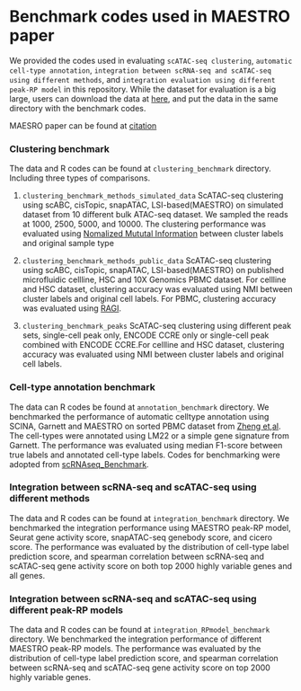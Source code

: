 # Benchmark codes used in MAESTRO paper
We provided the codes used in evaluating ```scATAC-seq clustering```, ```automatic cell-type annotation```, ```integration between scRNA-seq and scATAC-seq using different methods```, and ```integration evaluation using different peak-RP model``` in this repository. While the dataset for evaluation is a big large, users can download the data at [here](http://cistrome.org/~chenfei/MAESTRO/MAESTRO_benchmark.tar.gz), and put the data in the same directory with the benchmark codes.

MAESRO paper can be found at [citation](citation)

### Clustering benchmark
The data and R codes can be found at ```clustering_benchmark``` directory. Including three types of comparisons.
1) ```clustering_benchmark_methods_simulated_data```
ScATAC-seq clustering using scABC, cisTopic, snapATAC, LSI-based(MAESTRO) on simulated dataset from 10 different bulk ATAC-seq dataset. We sampled the reads at 1000, 2500, 5000, and 10000. The clustering performance was evaluated using [Nomalized Mututal Information](https://nlp.stanford.edu/IR-book/html/htmledition/evaluation-of-clustering-1.html) between cluster labels and original sample type 

2) ```clustering_benchmark_methods_public_data``` 
ScATAC-seq clustering using scABC, cisTopic, snapATAC, LSI-based(MAESTRO) on published microfluidic cellline, HSC and 10X Genomics PBMC dataset. For cellline and HSC dataset, clustering accuracy was evaluated using NMI between cluster labels and original cell labels. For PBMC, clustering accuracy was evaluated using [RAGI](https://genomebiology.biomedcentral.com/articles/10.1186/s13059-019-1854-5).

3) ```clustering_benchmark_peaks```
ScATAC-seq clustering using different peak sets, single-cell peak only, ENCODE CCRE only or single-cell peak combined with ENCODE CCRE.For cellline and HSC dataset, clustering accuracy was evaluated using NMI between cluster labels and original cell labels. 

### Cell-type annotation benchmark
The data can R codes be found at ```annotation_benchmark``` directory.
We benchmarked the performance of automatic celltype annotation using SCINA, Garnett and MAESTRO on sorted PBMC dataset from [Zheng et,al](https://www.nature.com/articles/ncomms14049). The cell-types were annotated using LM22 or a simple gene signature from Garnett. The performance was evaluated using median F1-score between true labels and annotated cell-type labels. Codes for benchmarking were adopted from [scRNAseq_Benchmark](https://github.com/tabdelaal/scRNAseq_Benchmark).

### Integration between scRNA-seq and scATAC-seq using different methods
The data and R codes can be found at ```integration_benchmark``` directory.
We benchmarked the integration performance using MAESTRO peak-RP model, Seurat gene activity score, snapATAC-seq genebody score, and cicero score. The performance was evaluated by the distribution of cell-type label prediction score, and spearman correlation between scRNA-seq and scATAC-seq gene activity score on both top 2000 highly variable genes and all genes.

### Integration between scRNA-seq and scATAC-seq using different peak-RP models
The data and R codes can be found at ```integration_RPmodel_benchmark``` directory.
We benchmarked the integration performance of different MAESTRO peak-RP models. The performance was evaluated by the distribution of cell-type label prediction score, and spearman correlation between scRNA-seq and scATAC-seq gene activity score on top 2000 highly variable genes.